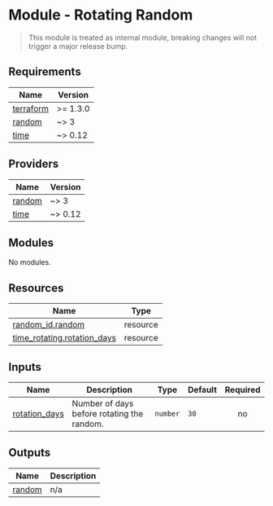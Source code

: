 # Module - Rotating Random

> This module is treated as internal module, breaking changes will not trigger a major release bump.

<!-- BEGIN_TF_DOCS -->
## Requirements

| Name | Version |
|------|---------|
| <a name="requirement_terraform"></a> [terraform](#requirement\_terraform) | >= 1.3.0 |
| <a name="requirement_random"></a> [random](#requirement\_random) | ~> 3 |
| <a name="requirement_time"></a> [time](#requirement\_time) | ~> 0.12 |

## Providers

| Name | Version |
|------|---------|
| <a name="provider_random"></a> [random](#provider\_random) | ~> 3 |
| <a name="provider_time"></a> [time](#provider\_time) | ~> 0.12 |

## Modules

No modules.

## Resources

| Name | Type |
|------|------|
| [random_id.random](https://registry.terraform.io/providers/hashicorp/random/latest/docs/resources/id) | resource |
| [time_rotating.rotation_days](https://registry.terraform.io/providers/hashicorp/time/latest/docs/resources/rotating) | resource |

## Inputs

| Name | Description | Type | Default | Required |
|------|-------------|------|---------|:--------:|
| <a name="input_rotation_days"></a> [rotation\_days](#input\_rotation\_days) | Number of days before rotating the random. | `number` | `30` | no |

## Outputs

| Name | Description |
|------|-------------|
| <a name="output_random"></a> [random](#output\_random) | n/a |
<!-- END_TF_DOCS -->
